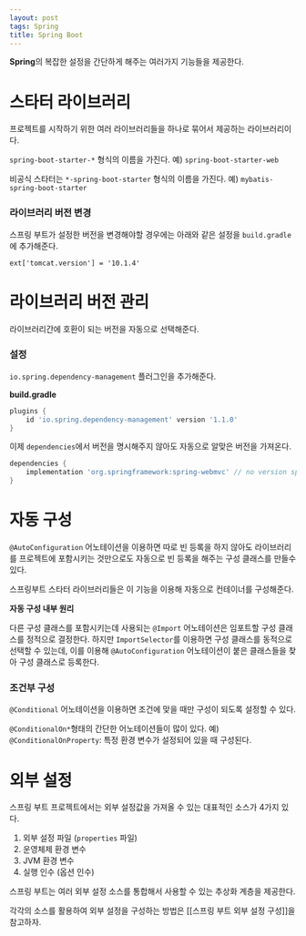 ```yaml
---
layout: post
tags: Spring
title: Spring Boot
---
```


**Spring**의 복잡한 설정을 간단하게 해주는 여러가지 기능들을 제공한다.

# 스타터 라이브러리

프로젝트를 시작하기 위한 여러 라이브러리들을 하나로 묶어서 제공하는 라이브러리이다.

`spring-boot-starter-*` 형식의 이름을 가진다.
예) `spring-boot-starter-web`

비공식 스타터는 `*-spring-boot-starter` 형식의 이름을 가진다.
예) `mybatis-spring-boot-starter`

### 라이브러리 버전 변경

스프링 부트가 설정한 버전을 변경해야할 경우에는 아래와 같은 설정을 `build.gradle`에 추가해준다.

```
ext['tomcat.version'] = '10.1.4'
```

# 라이브러리 버전 관리

라이브러리간에 호환이 되는 버전을 자동으로 선택해준다.

### 설정

`io.spring.dependency-management` 플러그인을 추가해준다.

**build.gradle**
```groovy
plugins {
	id 'io.spring.dependency-management' version '1.1.0'
}
```

이제 `dependencies`에서 버전을 명시해주지 않아도 자동으로 알맞은 버전을 가져온다.

```groovy
dependencies {
	implementation 'org.springframework:spring-webmvc' // no version specified
}
```

# 자동 구성

`@AutoConfiguration` 어노테이션을 이용하면 따로 빈 등록을 하지 않아도 라이브러리를 프로젝트에 포함시키는 것만으로도 자동으로 빈 등록을 해주는 구성 클래스를 만들수 있다. 

스프링부트 스타터 라이브러리들은 이 기능을 이용해 자동으로 컨테이너를 구성해준다.

**자동 구성 내부 원리**

다른 구성 클래스를 포함시키는데 사용되는 `@Import` 어노테이션은 임포트할 구성 클래스를 정적으로 결정한다. 하지만 `ImportSelector`를 이용하면 구성 클래스를 동적으로 선택할 수 있는데, 이를 이용해 `@AutoConfiguration` 어노테이션이 붙은 클래스들을 찾아 구성 클래스로 등록한다. 

### 조건부 구성

`@Conditional` 어노테이션을 이용하면 조건에 맞을 때만 구성이 되도록 설정할 수 있다.

`@ConditionalOn*`형태의 간단한 어노테이션들이 많이 있다. 
예) `@ConditionalOnProperty`: 특정 환경 변수가 설정되어 있을 때 구성된다.

# 외부 설정

스프링 부트 프로젝트에서는 외부 설정값을 가져올 수 있는 대표적인 소스가 4가지 있다.

1. 외부 설정 파일 (`properties` 파일)
2. 운영체제 환경 변수
3. JVM 환경 변수
4. 실행 인수 (옵션 인수)

스프링 부트는 여러 외부 설정 소스를 통합해서 사용할 수 있는 추상화 계층을 제공한다.

각각의 소스를 활용하여 외부 설정을 구성하는 방법은 [[스프링 부트 외부 설정 구성]]을 참고하자.
